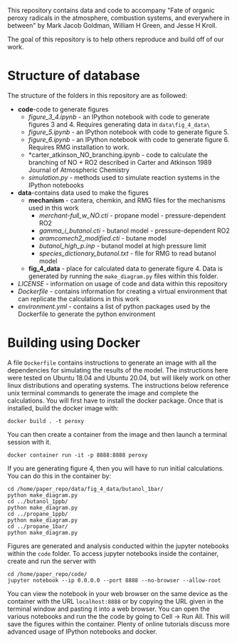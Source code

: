 This repository contains data and code to accompany "Fate of organic peroxy radicals in the atmosphere, combustion systems, and everywhere in between" by Mark Jacob Goldman, William H Green, and Jesse H Kroll.

The goal of this repository is to help others reproduce and build off of our work.

# Structure of database

The structure of the folders in this repository are as followed:

* **code**-code to generate figures
  * *figure_3_4.ipynb* - an IPython notebook with code to generate figures 3 and 4. Requires generating data in `data\fig_4_data\`
  * *figure_5.ipynb* - an IPython notebook with code to generate figure 5.
  * *figure_6.ipynb* - an IPython notebook with code to generate figure 6. Requires RMG installation to work.
  * *carter_atkinson_NO_branching.ipynb - code to calculate the branching of NO + RO2 described in Carter and Atkinson 1989 Journal of Atmospheric Chemistry
  * *simulation.py* - methods used to simulate reaction systems in the IPython notebooks
* **data**-contains data used to make the figures
  * **mechanism** - cantera, chemkin, and RMG files for the mechanisms used in this work
    * *merchant-full_w_NO.cti* - propane model - pressure-dependent RO2
    * *gamma_i_butanol.cti* - butanol model - pressure-dependent RO2
    * *aramcomech2_modified.cti* - butane model
    * *butanol_high_p.inp* - butanol model at high pressure limit
    * *species_dictionary_butanol.txt* - file for RMG to read butanol model
  * **fig_4_data** - place for calculated data to generate figure 4. Data is generated by running the `make_diagram.py` files within this folder.
* *LICENSE* - information on usage of code and data within this repository
* *Dockerfile* - contains information for creating a virtual environment that can replicate the calculations in this work
* *environment.yml* - contains a list of python packages used by the Dockerfile to generate the python environment


# Building using Docker

A file `Dockerfile` contains instructions to generate an image with all the dependencies for simulating the results of the model. The instructions here were tested on Ubuntu 18.04 and Ubuntu 20.04, but will likely work on other linux distributions and operating systems. The instructions below reference unix terminal commands to generate the image and complete the calculations. You will first have to install the docker package. Once that is installed, build the docker image with:

```
docker build . -t peroxy
```

You can then create a container from the image and then launch a terminal session with it.

```
docker container run -it -p 8888:8888 peroxy
```

If you are generating figure 4, then you will have to run initial calculations. You can do this in the container by:

```
cd /home/paper_repo/data/fig_4_data/butanol_1bar/
python make_diagram.py
cd ../butanol_1ppb/
python make_diagram.py
cd ../propane_1ppb/
python make_diagram.py
cd ../propane_1bar/
python make_diagram.py
```

Figures are generated and analysis conducted within the jupyter notebooks within the `code` folder. To access jupyter notebooks inside the container, create and run the server with

```
cd /home/paper_repo/code/
jupyter notebook --ip 0.0.0.0 --port 8888 --no-browser --allow-root
```

You can view the notebook in your web browser on the same device as the container with the URL `localhost:8888` or by copying the URL given in the terminal window and pasting it into a web browser. You can open the various notebooks and run the the code by going to Cell -> Run All. This will save the figures within the container. Plenty of online tutorials discuss more advanced usage of IPython notebooks and docker.


